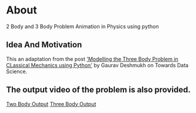 # About

2 Body and 3 Body Problem Animation in Physics using python

## Idea And Motivation
This an adaptation from the post ['Modelling the Three Body Problem in CLassical Mechanics using Python'](https://towardsdatascience.com/modelling-the-three-body-problem-in-classical-mechanics-using-python-9dc270ad7767) by Gaurav Deshmukh on Towards Data Science.

## The output video of the problem is also provided.

[Two Body Output](./TwoBodyProblem.mp4)
[Three Body Output](./ThreeBodyProblem.mp4)